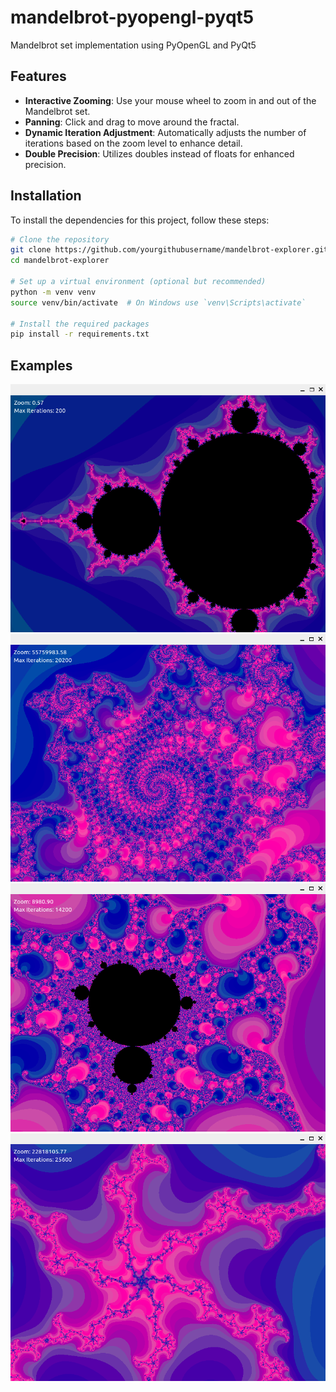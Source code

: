 # mandelbrot-pyopengl-pyqt5
Mandelbrot set implementation using PyOpenGL and PyQt5

## Features

- **Interactive Zooming**: Use your mouse wheel to zoom in and out of the Mandelbrot set.
- **Panning**: Click and drag to move around the fractal.
- **Dynamic Iteration Adjustment**: Automatically adjusts the number of iterations based on the zoom level to enhance detail.
- **Double Precision**: Utilizes doubles instead of floats for enhanced precision.

## Installation

To install the dependencies for this project, follow these steps:

```bash
# Clone the repository
git clone https://github.com/yourgithubusername/mandelbrot-explorer.git
cd mandelbrot-explorer

# Set up a virtual environment (optional but recommended)
python -m venv venv
source venv/bin/activate  # On Windows use `venv\Scripts\activate`

# Install the required packages
pip install -r requirements.txt
```

## Examples
![Sample Image](https://github.com/Levimer/mandelbrot-pyopengl-pyqt5/raw/main/screenshot1.png)
![Sample Image](https://github.com/Levimer/mandelbrot-pyopengl-pyqt5/raw/main/screenshot2.png)
![Sample Image](https://github.com/Levimer/mandelbrot-pyopengl-pyqt5/raw/main/screenshot3.png)
![Sample Image](https://github.com/Levimer/mandelbrot-pyopengl-pyqt5/raw/main/screenshot4.png)

